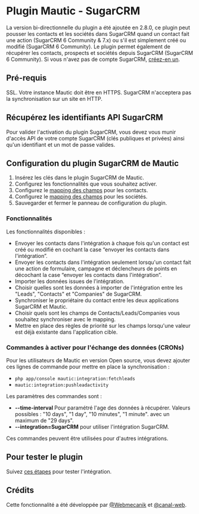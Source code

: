 # Plugin Mautic - SugarCRM
La version bi-directionnelle du plugin a été ajoutée en 2.8.0, ce plugin peut pousser les contacts et les sociétés dans SugarCRM quand un contact fait une action (SugarCRM 6 Community & 7.x) ou s'il est simplement créé ou modifié (SugarCRM 6 Community). Le plugin permet également de récupérer les contacts, prospects et sociétés depuis SugarCRM (SugarCRM 6 Community). Si vous n'avez pas de compte SugarCRM, [créez-en un](https://www.sugarcrm.com/).

## Pré-requis
SSL. Votre instance Mautic doit être en HTTPS. SugarCRM n'acceptera pas la synchronisation sur un site en HTTP.

## Récupérez les identifiants API SugarCRM
Pour valider l'activation du plugin SugarCRM, vous devez vous munir d'accès API de votre compte SugarCRM (clés publiques et privées) ainsi qu'un identifiant et un mot de passe valides.

## Configuration du plugin SugarCRM de Mautic
1. Insérez les clés dans le plugin SugarCRM de Mautic.
2. Configurez les fonctionnalités que vous souhaitez activer.
3. Configurez le [mapping des champs](./../plugins/field_mapping.html) pour les contacts.
4. Configurez le [mapping des champs](./../plugins/field_mapping.html) pour les sociétés.
5. Sauvegarder et fermer le panneau de configuration du plugin.

### Fonctionnalités
Les fonctionnalités disponibles :
* Envoyer les contacts dans l'intégration à chaque fois qu'un contact est créé ou modifié en cochant la case “envoyer les contacts dans l'intégration”.
* Envoyer les contacts dans l'intégration seulement lorsqu'un contact fait une action de formulaire, campagne et déclencheurs de points en décochant la case “envoyer les contacts dans l'intégration”.
* Importer les données issues de l'intégration.
* Choisir quelles sont les données à importer de l'intégration entre les "Leads", "Contacts" et "Companies" de SugarCRM.
* Synchroniser le propriétaire du contact entre les deux applications SugarCRM et Mautic.
* Choisir quels sont les champs de Contacts/Leads/Companies vous souhaitez synchroniser avec le mapping.
* Mettre en place des règles de priorité sur les champs lorsqu'une valeur est déjà existante dans l'application cible.

### Commandes à activer pour l'échange des données (CRONs)
Pour les utilisateurs de Mautic en version Open source, vous devez ajouter ces lignes de commande pour mettre en place la synchronisation :
* `php app/console mautic:integration:fetchleads`
* `mautic:integration:pushleadactivity`

Les paramètres des commandes sont :
* **--time-interval** Pour paramétré l'age des données à récupérer. Valeurs possibles : "10 days", "1 day", "10 minutes", "1 minute".  avec un maximum de "29 days".
* **--integration=SugarCRM** pour utiliser l'intégration SugarCRM.

Ces commandes peuvent être utilisées pour d'autres intégrations.

## Pour tester le plugin
Suivez [ces étapes](./../plugins/integration_test.html) pour tester l'intégration.

## Crédits
Cette fonctionnalité a été développée par [@Webmecanik](https://github.com/webmecanik) et [@canal-web](https://github.com/canal-web).
